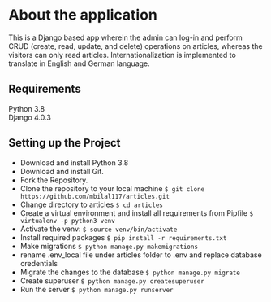 # About the application

This is a Django based app wherein the admin can log-in and perform CRUD (create, read, update, and delete) operations on articles, whereas the visitors can only read articles. Internationalization is implemented to translate in English and German language.


## Requirements

Python 3.8  
Django 4.0.3

## Setting up the Project

  * Download and install Python 3.8
  * Download and install Git.
  * Fork the Repository.
  * Clone the repository to your local machine `$ git clone https://github.com/mbilal117/articles.git`
  * Change directory to articles `$ cd articles`
  * Create a virtual environment and install all requirements from Pipfile `$ virtualenv -p python3 venv`  
  * Activate the venv: `$ source venv/bin/activate`
  * Install required packages `$ pip install -r requirements.txt `
  * Make migrations `$ python manage.py makemigrations`
  * rename .env_local file under articles folder to .env and replace database credentials
  * Migrate the changes to the database `$ python manage.py migrate`
  * Create superuser `$ python manage.py createsuperuser`
  * Run the server `$ python manage.py runserver`